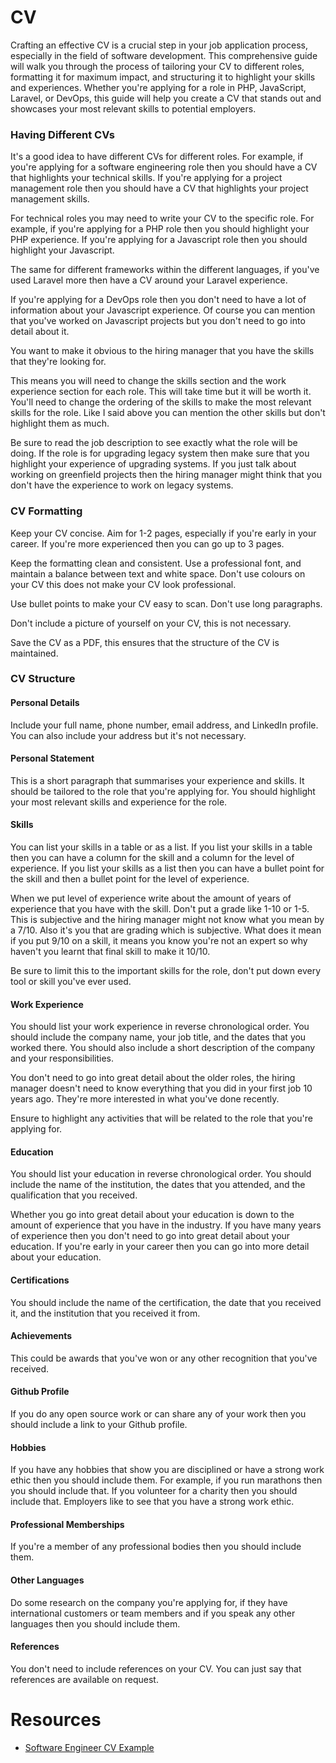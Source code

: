 # CV

Crafting an effective CV is a crucial step in your job application process, especially in the field of software
development. This comprehensive guide will walk you through the process of tailoring your CV to different roles,
formatting it for maximum impact, and structuring it to highlight your skills and experiences. Whether you're applying
for a role in PHP, JavaScript, Laravel, or DevOps, this guide will help you create a CV that stands out and showcases
your most relevant skills to potential employers.

### Having Different CVs

It's a good idea to have different CVs for different roles. For example, if you're applying for a software engineering
role then you should have a CV that highlights your technical skills. If you're applying for a project management role
then you should have a CV that highlights your project management skills.

For technical roles you may need to write your CV to the specific role. For example, if you're applying for a PHP role
then you should highlight your PHP experience. If you're applying for a Javascript role then you should highlight your
Javascript.

The same for different frameworks within the different languages, if you've used Laravel more then have a CV around your
Laravel experience.

If you're applying for a DevOps role then you don't need to have a lot of information about your Javascript experience.
Of course you can mention that you've worked on Javascript projects but you don't need to go into detail about it.

You want to make it obvious to the hiring manager that you have the skills that they're looking for.

This means you will need to change the skills section and the work experience section for each role. This will take time
but it will be worth it. You'll need to change the ordering of the skills to make the most relevant skills for the role.
Like I said above you can mention the other skills but don't highlight them as much.

Be sure to read the job description to see exactly what the role will be doing. If the role is for upgrading legacy
system then make sure that you highlight your experience of upgrading systems. If you just talk about working on greenfield projects
then the hiring manager might think that you don't have the experience to work on legacy systems.

### CV Formatting

Keep your CV concise. Aim for 1-2 pages, especially if you're early in your career. If you're more experienced then you
can go up to 3 pages.

Keep the formatting clean and consistent. Use a professional font, and maintain a balance between text and white space.
Don't use colours on your CV this does not make your CV look professional.

Use bullet points to make your CV easy to scan. Don't use long paragraphs.

Don't include a picture of yourself on your CV, this is not necessary.

Save the CV as a PDF, this ensures that the structure of the CV is maintained.

### CV Structure

#### Personal Details

Include your full name, phone number, email address, and LinkedIn profile. You can also include your address but it's
not necessary.

#### Personal Statement

This is a short paragraph that summarises your experience and skills. It should be tailored to the role that you're
applying for. You should highlight your most relevant skills and experience for the role.

#### Skills

You can list your skills in a table or as a list. If you list your skills in a table
then you can have a column for the skill and a column for the level of experience. If you list your skills as a list
then you can have a bullet point for the skill and then a bullet point for the level of experience.

When we put level of experience write about the amount of years of experience that you have with the skill. Don't put
a grade like 1-10 or 1-5. This is subjective and the hiring manager might not know what you mean by a 7/10. Also it's you
that are grading which is subjective. What does it mean if you put 9/10 on a skill, it means you know you're not an expert
so why haven't you learnt that final skill to make it 10/10.

Be sure to limit this to the important skills for the role, don't put down every tool or skill you've ever used.

#### Work Experience

You should list your work experience in reverse chronological order. You should
include the company name, your job title, and the dates that you worked there. You should also include a short
description of the company and your responsibilities.

You don't need to go into great detail about the older roles, the hiring manager doesn't need to know everything that
you did in your first job 10 years ago. They're more interested in what you've done recently.

Ensure to highlight any activities that will be related to the role that you're applying for.

#### Education

You should list your education in reverse chronological order. You should include
the name of the institution, the dates that you attended, and the qualification that you received.

Whether you go into great detail about your education is down to the amount of experience that you have in the industry.
If you have many years of experience then you don't need to go into great detail about your education. If you're early
in your career then you can go into more detail about your education.

#### Certifications

You should include the name of the certification, the date that you received it, and the institution that you received
it from.

#### Achievements

This could be awards that you've won or any other recognition that you've received.

#### Github Profile

If you do any open source work or can share any of your work then you should include a link to your Github profile.

#### Hobbies

If you have any hobbies that show you are disciplined or have a strong work ethic then you should include them. For
example, if you run marathons then you should include that. If you volunteer for a charity then you should include that.
Employers like to see that you have a strong work ethic.

#### Professional Memberships

If you're a member of any professional bodies then you should include them.

#### Other Languages

Do some research on the company you're applying for, if they have international customers or team members and if you speak
any other languages then you should include them.

#### References

You don't need to include references on your CV. You can just say that references are available on request.

# Resources

- [Software Engineer CV Example](https://standardresume.co/examples/software-engineer)
